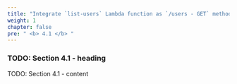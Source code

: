 ```yaml
---
title: "Integrate `list-users` Lambda function as `/users - GET` method"
weight: 1
chapter: false
pre: " <b> 4.1 </b> "
---
```


### TODO: Section 4.1 - heading

TODO: Section 4.1 - content
